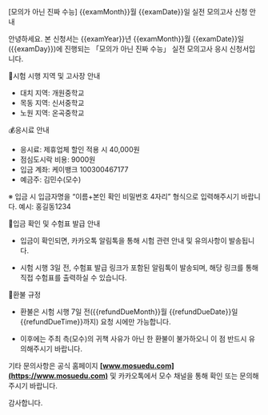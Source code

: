 [모의가 아닌 진짜 수능] {{examMonth}}월 {{examDate}}일 실전 모의고사 신청 안내

안녕하세요. 본 신청서는 {{examYear}}년 {{examMonth}}월 {{examDate}}일({{examDay}})에 진행되는 「모의가 아닌 진짜 수능」 실전 모의고사 응시 신청서입니다.

📍시험 시행 지역 및 고사장 안내

- 대치 지역: 개원중학교
- 목동 지역: 신서중학교
- 노원 지역: 온곡중학교

💰응시료 안내

- 응시료: 제휴업체 할인 적용 시 40,000원
- 점심도시락 비용: 9000원
- 입금 계좌: 케이뱅크 100300467177
- 예금주: 김민수(모수)

※ 입금 시 입금자명을 “이름+본인 확인 비밀번호 4자리” 형식으로 입력해주시기 바랍니다.
예시: 홍길동1234

📩입금 확인 및 수험표 발급 안내

- 입금이 확인되면, 카카오톡 알림톡을 통해 시험 관련 안내 및 유의사항이 발송됩니다.

- 시험 시행 3일 전, 수험표 발급 링크가 포함된 알림톡이 발송되며, 해당 링크를 통해 직접 수험표를 출력하실 수 있습니다.

🔁환불 규정

- 환불은 시험 시행 7일 전({{refundDueMonth}}월 {{refundDueDate}}일 {{refundDueTime}}까지) 요청 시에만 가능합니다.

- 이후에는 주최 측(모수)의 귀책 사유가 아닌 한 환불이 불가하오니 이 점 반드시 유의해주시기 바랍니다.

기타 문의사항은 공식 홈페이지 **[www.mosuedu.com](https://www.mosuedu.com)** 및 카카오톡에서 모수 채널을 통해 확인 또는 문의해 주시기 바랍니다.

감사합니다.

